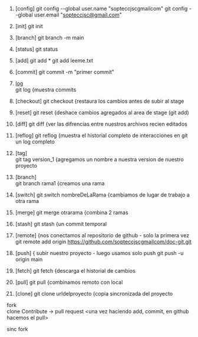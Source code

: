 1. [config]
git config --global user.name "sopteccjscgmailcom"
git config --global user.email "sopteccjsc@gmail.com"

2. [init]
git init

3.  [branch]
git branch -m main          

4.  [status]
git status                      

5.  [add]
git add *
git add leeme.txt       

6.  [commit]
git commit -m "primer commit"   

7.  [log](log.md)                     
git log                         {muestra commits

8. [checkout]
git checkout <nombredelarchivo> {restaura los cambios antes de subir al stage

9. [reset]
git reset                       {deshace cambios agregados al area de stage (git add)

10. [diff]
git diff                        {ver las difrencias entre nuestros archivos recien editados

11. [reflog]
git reflog                      {muestra el historial completo de interacciones en git un log completo

12. [tag]                       
git tag version_1               {agregamos un nombre a nuestra version de nuestro proyecto

13. [branch]                    
git branch rama1                {creamos una rama

14. [switch]
git switch nombreDeLaRama       {cambiamos de lugar de trabajo a otra rama

15. [merge]
git merge otrarama              {combina 2 ramas

16. [stash]
git stash                       {un commit temporal

<!----------------------------- GITHUB ----------------------------->
<!-- subida de proyecto -->
17. [remote]                    {nos conectamos al repositorio de github - solo la primera vez
git remote add origin https://github.com/sopteccjscgmailcom/doc-git.git

18. [push]                      { subir nuestro proyecto - luego usamos solo push
git push -u origin main
<!-- ----- -->
19. [fetch]
git fetch                       {descarga el historial de cambios

20. [pull]
git pull                        {combinamos remoto con local
<!-- descargar un proyecto -->
21. [clone]
git clone urldelproyecto        {copia sincronizada del proyecto
<!-- trabjar con otro proyecto en la pagina de github NO-local -->
fork   <creamos un fork>        
clone   <una vez creado clonamos nuestro repositorio y empezamos a trabajar>
Contribute  ->  pull request    <una vez haciendo add, commit, en github hacemos el pull>

sinc fork   <para que estemos actualizador con el proyecto original>